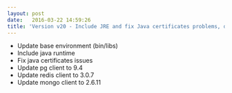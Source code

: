 ```yaml
---
layout: post
date:   2016-03-22 14:59:26
title: 'Version v20 - Include JRE and fix Java certificates problems, database clients upgrades and minor fixes'
---
```


* Update base environment (bin/libs)
* Include java runtime
* Fix java certificates issues
* Update pg client to 9.4
* Update redis client to 3.0.7
* Update mongo client to 2.6.11
